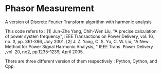 # Phasor Measurement
A version of Discrete Fourier Transform algorithm with harmonic analysis

This code refers to :
[1] Jun-Zhe Yang, Chih-Wen Liu, "A precise calculation of power system frequency", IEEE Transactions on Power Delivery, vol. 16, no. 3, pp. 361-366, July 2001.
[2] J. Z. Yang, C. S. Yu, C. W. Liu, "A New Method for Power Signal Harmonic Analysis, " IEEE Trans. Power Delivery ,vol. 20, no2, pp.1235-1239, April 2005.

There are three different version of them respectively : Python, Cython, and Cpp. 
